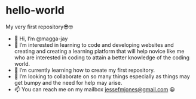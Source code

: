 # hello-world
My very first repository😎🤓

- 👋 Hi, I’m @magga-jay
- 👀 I’m interested in learning to code and developing websites and creating and creating a learning platform that will help novice like me who are interested in coding to attain a better knowledge of the coding world.
- 🌱 I’m currently learning how to create my first repository.
- 💞️ I’m looking to collaborate on so many things especially as things may get bumpy and the need for help may arise.
- 📫 You can reach me on my mailbox jessefmjones@gmail.com 😀
